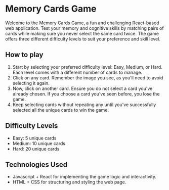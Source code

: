 # Memory Cards Game

Welcome to the Memory Cards Game, a fun and challenging React-based web application. Test your memory and cognitive skills by matching pairs of cards while making sure you never select the same card twice. The game offers three different difficulty levels to suit your preference and skill level.

## How to play

1. Start by selecting your preferred difficulty level: Easy, Medium, or Hard. Each level comes with a different number of cards to manage.
2. Click on any card. Remember the image you see, as you'll need to avoid selecting it again.
3. Now, click on another card. Ensure you do not select a card you've already chosen. If you choose a card you've seen before, you lose the game.
4. Keep selecting cards without repeating any until you've successfully selected all the unique cards to win the game.

## Difficulty Levels

- Easy: 5 unique cards
- Medium: 10 unique cards
- Hard: 20 unique cards

## Technologies Used

- Javascript + React for implementing the game logic and interactivity.
- HTML + CSS for structuring and styling the web page.
